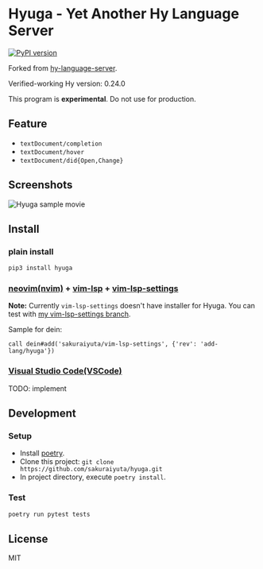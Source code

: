 Hyuga - Yet Another Hy Language Server
======================================

[![PyPI version](https://badge.fury.io/py/hyuga.svg)](https://badge.fury.io/py/hyuga)

Forked from [hy-language-server](https://github.com/rinx/hy-language-server).

Verified-working Hy version: 0.24.0

This program is **experimental**. Do not use for production.

## Feature

- `textDocument/completion`
- `textDocument/hover`
- `textDocument/did{Open,Change}`

## Screenshots

![Hyuga sample movie](https://raw.githubusercontent.com/sakuraiyuta/hyuga/images/hyuga-image.gif)


## Install

### plain install

```bash
pip3 install hyuga
```

### [neovim(nvim)](https://github.com/neovim/neovim) + [vim-lsp](https://github.com/prabirshrestha/vim-lsp) + [vim-lsp-settings]()

**Note:** Currently `vim-lsp-settings` doesn't have installer for Hyuga.
You can test with [my vim-lsp-settings branch](https://github.com/sakuraiyuta/vim-lsp-settings/tree/add-lang/hyuga).

Sample for dein:

```vim
call dein#add('sakuraiyuta/vim-lsp-settings', {'rev': 'add-lang/hyuga'})
```

### [Visual Studio Code(VSCode)](https://code.visualstudio.com)

TODO: implement

## Development

### Setup

- Install [poetry](https://github.com/python-poetry/poetry).
- Clone this project: `git clone https://github.com/sakuraiyuta/hyuga.git`
- In project directory, execute `poetry install`.

### Test

```bash
poetry run pytest tests
```

## License

MIT
